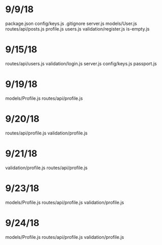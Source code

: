 # 9/9/18
package.json
config/keys.js
.gitignore
server.js
models/User.js
routes/api/posts.js
           profile.js
           users.js
validation/register.js
           is-empty.js

# 9/15/18
routes/api/users.js
validation/login.js
server.js
config/keys.js
       passport.js

# 9/19/18
models/Profile.js
routes/api/profile.js

# 9/20/18
routes/api/profile.js
validation/profile.js

# 9/21/18
validation/profile.js
routes/api/profile.js

# 9/23/18
models/Profile.js
routes/api/profile.js
validation/profile.js

# 9/24/18
models/Profile.js
routes/api/profile.js
validation/profile.js
